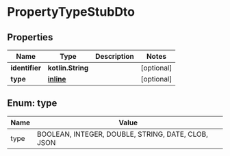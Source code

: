 
# PropertyTypeStubDto

## Properties
Name | Type | Description | Notes
------------ | ------------- | ------------- | -------------
**identifier** | **kotlin.String** |  |  [optional]
**type** | [**inline**](#TypeEnum) |  |  [optional]


<a name="TypeEnum"></a>
## Enum: type
Name | Value
---- | -----
type | BOOLEAN, INTEGER, DOUBLE, STRING, DATE, CLOB, JSON




